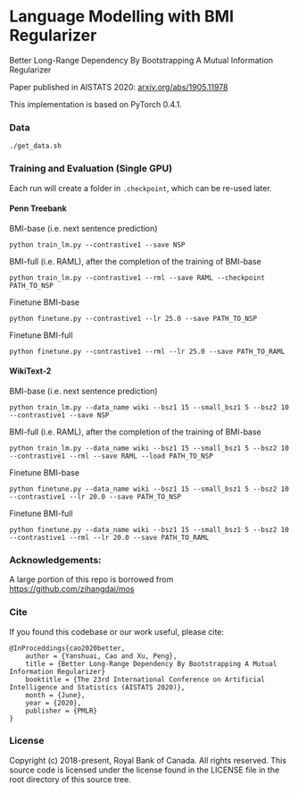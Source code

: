 # Language Modelling with BMI Regularizer

Better Long-Range Dependency By Bootstrapping A Mutual Information Regularizer

Paper published in AISTATS 2020: [arxiv.org/abs/1905.11978](https://arxiv.org/abs/1905.11978)

This implementation is based on PyTorch 0.4.1.

### Data

```
./get_data.sh
```

### Training and Evaluation (Single GPU)

Each run will create a folder in `.checkpoint`, which can be re-used later.

#### Penn Treebank

BMI-base (i.e. next sentence prediction)

```
python train_lm.py --contrastive1 --save NSP
```

BMI-full (i.e. RAML), after the completion of the training of BMI-base

```
python train_lm.py --contrastive1 --rml --save RAML --checkpoint PATH_TO_NSP
```

Finetune BMI-base
```
python finetune.py --contrastive1 --lr 25.0 --save PATH_TO_NSP
```

Finetune BMI-full
```
python finetune.py --contrastive1 --rml --lr 25.0 --save PATH_TO_RAML
```

#### WikiText-2

BMI-base (i.e. next sentence prediction)

```
python train_lm.py --data_name wiki --bsz1 15 --small_bsz1 5 --bsz2 10 --contrastive1 --save NSP
```

BMI-full (i.e. RAML), after the completion of the training of BMI-base

```
python train_lm.py --data_name wiki --bsz1 15 --small_bsz1 5 --bsz2 10 --contrastive1 --rml --save RAML --load PATH_TO_NSP
```

Finetune BMI-base
```
python finetune.py --data_name wiki --bsz1 15 --small_bsz1 5 --bsz2 10 --contrastive1 --lr 20.0 --save PATH_TO_NSP
```

Finetune BMI-full
```
python finetune.py --data_name wiki --bsz1 15 --small_bsz1 5 --bsz2 10 --contrastive1 --rml --lr 20.0 --save PATH_TO_RAML
```

### Acknowledgements:

A large portion of this repo is borrowed from https://github.com/zihangdai/mos

### Cite

If you found this codebase or our work useful, please cite:

```
@InProceddings{cao2020better,
    author = {Yanshuai, Cao and Xu, Peng},
    title = {Better Long-Range Dependency By Bootstrapping A Mutual Information Regularizer}
    booktitle = {The 23rd International Conference on Artificial Intelligence and Statistics (AISTATS 2020)},
    month = {June},
    year = {2020},
    publisher = {PMLR}
}
```

### License

Copyright (c) 2018-present, Royal Bank of Canada. All rights reserved.
This source code is licensed under the license found in the LICENSE file in the root directory of this source tree.
